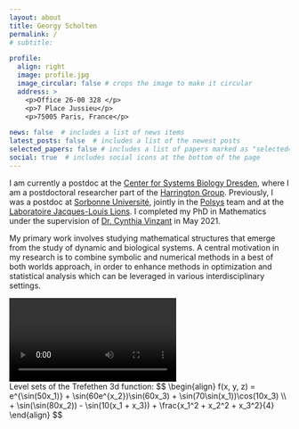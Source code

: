 ```yaml
---
layout: about
title: Georgy Scholten
permalink: /
# subtitle: 

profile:
  align: right
  image: profile.jpg
  image_circular: false # crops the image to make it circular
  address: >
    <p>Office 26-00 328 </p>
    <p>7 Place Jussieu</p>
    <p>75005 Paris, France</p>

news: false  # includes a list of news items
latest_posts: false  # includes a list of the newest posts
selected_papers: false # includes a list of papers marked as "selected={true}"
social: true  # includes social icons at the bottom of the page
---
```


I am currently a postdoc at the [Center for Systems Biology Dresden](https://www.csbdresden.de/), where I am a postdoctoral researcher part of the [Harrington Group](https://www.mpi-cbg.de/research/researchgroups/currentgroups/heather-harrington/group).
Previously, I was a postdoc at [Sorbonne Université](https://www.sorbonne-universite.fr/en), jointly in the [Polsys](https://www-polsys.lip6.fr/) team and at the [Laboratoire Jacques-Louis Lions](https://www.ljll.math.upmc.fr/).
I completed my PhD in Mathematics under the supervision of [Dr. Cynthia Vinzant](https://sites.math.washington.edu/~vinzant/) in May 2021.

My primary work involves studying mathematical structures that emerge from the study of dynamic and biological systems.
A central motivation in my research is to combine symbolic and numerical methods in a best of both worlds approach, in order to enhance methods in optimization and statistical analysis which can be leveraged in various interdisciplinary settings.

<div class="row mt-3">
    <div class="col-sm mt-3 mt-md-0">
        <video class="video-fluid w-100" controls>
            <source src="{{ site.baseurl }}/assets/video/level_set_animation.mp4" type="video/mp4">
            Your browser does not support the video tag.
        </video>
    </div>
</div>
<div class="caption">
    Level sets of the Trefethen 3d function:
$$
\begin{align}
f(x, y, z) = e^{\sin(50x_1)} + \sin(60e^{x_2})\sin(60x_3) + \sin(70\sin(x_1))\cos(10x_3) \\
+ \sin(\sin(80x_2)) - \sin(10(x_1 + x_3)) + \frac{x_1^2 + x_2^2 + x_3^2}{4}
\end{align}
$$
</div>
